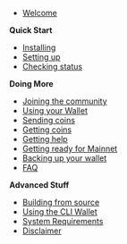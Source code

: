 - [Welcome](main.md)

**Quick Start**
- [Installing](guide/install.md)
- [Setting up](guide/setup.md)
- [Checking status](guide/status.md)

**Doing More**
- [Joining the community](comm.md)
- [Using your Wallet](wallet.md)
- [Sending coins](send_coin.md)
- [Getting coins](get_coin.md)
- [Getting help](help.md)
- [Getting ready for Mainnet](mainnet.md)
- [Backing up your wallet](backup.md)
- [FAQ](faq.md)

**Advanced Stuff**
- [Building from source](build.md)
- [Using the CLI Wallet](cli_wallet.md)
- [System Requirements](requirements.md)
- [Disclaimer](disclaimer.md)
